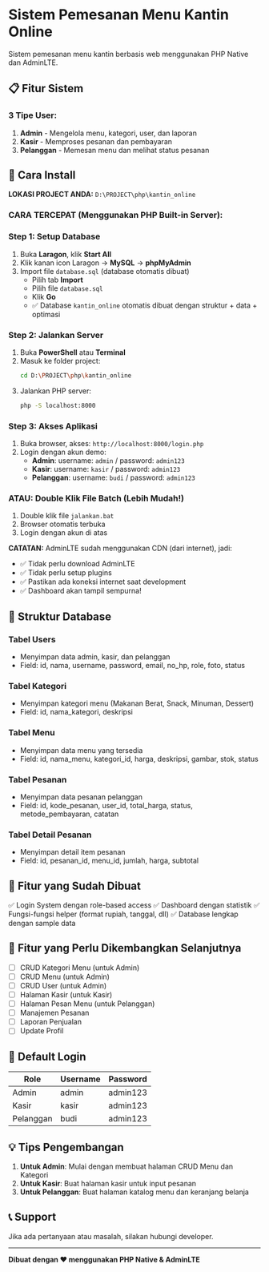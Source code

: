 # Sistem Pemesanan Menu Kantin Online

Sistem pemesanan menu kantin berbasis web menggunakan PHP Native dan AdminLTE.

## 📋 Fitur Sistem

### 3 Tipe User:
1. **Admin** - Mengelola menu, kategori, user, dan laporan
2. **Kasir** - Memproses pesanan dan pembayaran
3. **Pelanggan** - Memesan menu dan melihat status pesanan

## 🚀 Cara Install

**LOKASI PROJECT ANDA:** `D:\PROJECT\php\kantin_online`

### CARA TERCEPAT (Menggunakan PHP Built-in Server):

### Step 1: Setup Database
1. Buka **Laragon**, klik **Start All**
2. Klik kanan icon Laragon → **MySQL** → **phpMyAdmin**
3. Import file `database.sql` (database otomatis dibuat)
   - Pilih tab **Import**
   - Pilih file `database.sql`
   - Klik **Go**
   - ✅ Database `kantin_online` otomatis dibuat dengan struktur + data + optimasi

### Step 2: Jalankan Server
1. Buka **PowerShell** atau **Terminal**
2. Masuk ke folder project:
   ```bash
   cd D:\PROJECT\php\kantin_online
   ```
3. Jalankan PHP server:
   ```bash
   php -S localhost:8000
   ```

### Step 3: Akses Aplikasi
1. Buka browser, akses: `http://localhost:8000/login.php`
2. Login dengan akun demo:
   - **Admin**: username: `admin` / password: `admin123`
   - **Kasir**: username: `kasir` / password: `admin123`
   - **Pelanggan**: username: `budi` / password: `admin123`

### ATAU: Double Klik File Batch (Lebih Mudah!)
1. Double klik file `jalankan.bat`
2. Browser otomatis terbuka
3. Login dengan akun di atas

**CATATAN:** AdminLTE sudah menggunakan CDN (dari internet), jadi:
- ✅ Tidak perlu download AdminLTE
- ✅ Tidak perlu setup plugins
- ✅ Pastikan ada koneksi internet saat development
- ✅ Dashboard akan tampil sempurna!

## 📁 Struktur Database

### Tabel Users
- Menyimpan data admin, kasir, dan pelanggan
- Field: id, nama, username, password, email, no_hp, role, foto, status

### Tabel Kategori
- Menyimpan kategori menu (Makanan Berat, Snack, Minuman, Dessert)
- Field: id, nama_kategori, deskripsi

### Tabel Menu
- Menyimpan data menu yang tersedia
- Field: id, nama_menu, kategori_id, harga, deskripsi, gambar, stok, status

### Tabel Pesanan
- Menyimpan data pesanan pelanggan
- Field: id, kode_pesanan, user_id, total_harga, status, metode_pembayaran, catatan

### Tabel Detail Pesanan
- Menyimpan detail item pesanan
- Field: id, pesanan_id, menu_id, jumlah, harga, subtotal

## 🎯 Fitur yang Sudah Dibuat

✅ Login System dengan role-based access
✅ Dashboard dengan statistik
✅ Fungsi-fungsi helper (format rupiah, tanggal, dll)
✅ Database lengkap dengan sample data

## 📝 Fitur yang Perlu Dikembangkan Selanjutnya

- [ ] CRUD Kategori Menu (untuk Admin)
- [ ] CRUD Menu (untuk Admin)
- [ ] CRUD User (untuk Admin)
- [ ] Halaman Kasir (untuk Kasir)
- [ ] Halaman Pesan Menu (untuk Pelanggan)
- [ ] Manajemen Pesanan
- [ ] Laporan Penjualan
- [ ] Update Profil

## 🔐 Default Login

| Role | Username | Password |
|------|----------|----------|
| Admin | admin | admin123 |
| Kasir | kasir | admin123 |
| Pelanggan | budi | admin123 |

## 💡 Tips Pengembangan

1. **Untuk Admin**: Mulai dengan membuat halaman CRUD Menu dan Kategori
2. **Untuk Kasir**: Buat halaman kasir untuk input pesanan
3. **Untuk Pelanggan**: Buat halaman katalog menu dan keranjang belanja

## 📞 Support

Jika ada pertanyaan atau masalah, silakan hubungi developer.

---
**Dibuat dengan ❤️ menggunakan PHP Native & AdminLTE**
